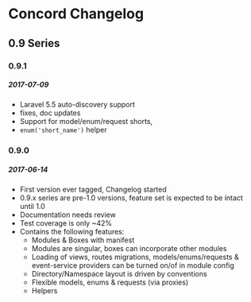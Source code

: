 # Concord Changelog

## 0.9 Series

### 0.9.1
##### 2017-07-09

- Laravel 5.5 auto-discovery support
- fixes, doc updates
- Support for model/enum/request shorts,
- `enum('short_name')` helper

### 0.9.0
##### 2017-06-14

- First version ever tagged, Changelog started
- 0.9.x series are pre-1.0 versions, feature set is expected to be intact until 1.0
- Documentation needs review
- Test coverage is only ~42%
- Contains the following features:
    - Modules & Boxes with manifest
    - Modules are singular, boxes can incorporate other modules
    - Loading of views, routes migrations, models/enums/requests & event-service providers can be turned on/of in module config
    - Directory/Namespace layout is driven by conventions
    - Flexible models, enums & requests (via proxies)
    - Helpers

